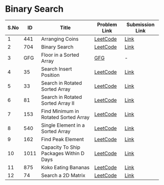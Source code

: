 # Binary Search

| S.No | ID   | Title                                    | Problem Link | Submission Link |
|------|------|------------------------------------------|--------------|----------------|
| 1    | 441  | Arranging Coins                          | [LeetCode](https://leetcode.com/problems/arranging-coins/) | [Link](https://leetcode.com/submissions/detail/1754247775/) |
| 2    | 704  | Binary Search                            | [LeetCode](https://leetcode.com/problems/binary-search/) | [Link](https://leetcode.com/submissions/detail/1705438186/) |
| 3    | GFG  | Floor in a Sorted Array                  | [GFG](https://www.geeksforgeeks.org/problems/floor-in-a-sorted-array-1587115620/1) | - |
| 4    | 35   | Search Insert Position                   | [LeetCode](https://leetcode.com/problems/search-insert-position/) | [Link](https://leetcode.com/submissions/detail/1778349718/) |
| 5    | 33   | Search in Rotated Sorted Array           | [LeetCode](https://leetcode.com/problems/search-in-rotated-sorted-array/) | [Link](https://leetcode.com/submissions/detail/1774912923/) |
| 6    | 81   | Search in Rotated Sorted Array II        | [LeetCode](https://leetcode.com/problems/search-in-rotated-sorted-array-ii/) | [Link](https://leetcode.com/submissions/detail/1790380556/) |
| 7    | 153  | Find Minimum in Rotated Sorted Array     | [LeetCode](https://leetcode.com/problems/find-minimum-in-rotated-sorted-array/) | [Link](https://leetcode.com/submissions/detail/1789865564/) |
| 8    | 540  | Single Element in a Sorted Array         | [LeetCode](https://leetcode.com/problems/single-element-in-a-sorted-array/) | [Link](https://leetcode.com/submissions/detail/1789909850/) |
| 9    | 162  | Find Peak Element                        | [LeetCode](https://leetcode.com/problems/find-peak-element/) | [Link](https://leetcode.com/submissions/detail/1789927857/) |
| 10   | 1011 | Capacity To Ship Packages Within D Days  | [LeetCode](https://leetcode.com/problems/capacity-to-ship-packages-within-d-days/) | [Link](https://leetcode.com/submissions/detail/1790159428/) |
| 11   | 875  | Koko Eating Bananas                      | [LeetCode](https://leetcode.com/problems/koko-eating-bananas/) | [Link](https://leetcode.com/submissions/detail/1789544087/) |
| 12   | 74   | Search a 2D Matrix                       | [LeetCode](https://leetcode.com/problems/search-a-2d-matrix/) | [Link](https://leetcode.com/submissions/detail/1789272631/) |
